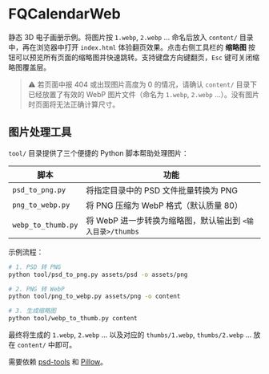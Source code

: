 # FQCalendarWeb

静态 3D 电子画册示例。将图片按 `1.webp`, `2.webp` … 命名后放入 `content/` 目录中，再在浏览器中打开 `index.html` 体验翻页效果。点击右侧工具栏的 **缩略图** 按钮可以预览所有页面的缩略图并快速跳转。支持键盘方向键翻页，`Esc` 键可关闭缩略图覆盖层。

> ⚠️ 若页面中报 404 或出现图片高度为 0 的情况，请确认 `content/` 目录下已经放置了有效的 WebP 图片文件（命名为 `1.webp`, `2.webp` …）。没有图片时页面将无法正确计算尺寸。

## 图片处理工具

`tool/` 目录提供了三个便捷的 Python 脚本帮助处理图片：

| 脚本 | 功能 |
|------|------|
| `psd_to_png.py` | 将指定目录中的 PSD 文件批量转换为 PNG |
| `png_to_webp.py` | 将 PNG 压缩为 WebP 格式（默认质量 80） |
| `webp_to_thumb.py` | 将 WebP 进一步转换为缩略图，默认输出到 `<输入目录>/thumbs` |

示例流程：

```bash
# 1. PSD 转 PNG
python tool/psd_to_png.py assets/psd -o assets/png

# 2. PNG 转 WebP
python tool/png_to_webp.py assets/png -o content

# 3. 生成缩略图
python tool/webp_to_thumb.py content
```

最终将生成的 `1.webp`, `2.webp` … 以及对应的 `thumbs/1.webp`, `thumbs/2.webp` … 放在 `content/` 中即可。

需要依赖 [psd-tools](https://pypi.org/project/psd-tools/) 和 [Pillow](https://pypi.org/project/Pillow/)。

